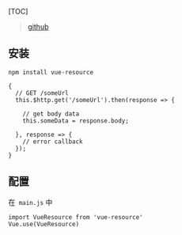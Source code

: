 
[TOC]

> [github](https://github.com/pagekit/vue-resource)

## 安装
`npm install vue-resource`

```
{
  // GET /someUrl
  this.$http.get('/someUrl').then(response => {

    // get body data
    this.someData = response.body;

  }, response => {
    // error callback
  });
}
```

## 配置
在` main.js` 中
```
import VueResource from 'vue-resource'
Vue.use(VueResource)
```